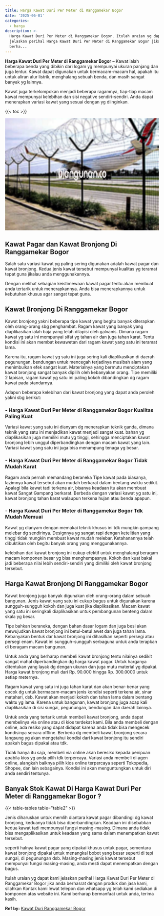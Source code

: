 ```yaml
---
title: Harga Kawat Duri Per Meter di Ranggamekar Bogor
date: '2025-06-01'
categories:
  - harga
description: >-
  Harga Kawat Duri Per Meter di Ranggamekar Bogor. Itulah uraian yg dapat kami
  jelaskan perihal Harga Kawat Duri Per Meter di Ranggamekar Bogor jika anda
  berha...
---
```


**Harga Kawat Duri Per Meter di Ranggamekar Bogor** – Kawat ialah beberapa benda yang dibikin dari logam yg mempunyai ukuran panjang dan juga lentur. Kawat dapat digunakan untuk bermacam-macam hal, apakah itu untuk aliran alur listrik, menghalang sebuah benda, dan masih sangat banyak yg lainnya.

Kawat juga terkelompokan menjadi beberapa ragamnya, tiap-tiap macam kawat mempunyai kelebihan dan sisi negative sendiri-sendiri. Anda dapat menerapkan variasi kawat yang sesuai dengan yg diinginkan.

{{< toc >}}

![Harga Kawat Duri Per Meter di Ranggamekar Bogor](/images/jual-kawat-murah26.png)

## Kawat Pagar dan Kawat Bronjong Di Ranggamekar Bogor

Salah satu variasi kawat yg paling sering digunakan adalah kawat pagar dan kawat bronjong. Kedua jenis kawat tersebut mempunyai kualitas yg teramat tepat guna jikalau anda menggunakannya.

Dengan melihat sebagian keistimewaan kawat pagar tentu akan membuat anda tertarik untuk menerapkannya. Anda bisa menerapkannya untuk kebutuhan khusus agar sangat tepat guna.

## Kawat Bronjong Di Ranggamekar Bogor

Kawat bronjong yakni beberapa tipe kawat yang begitu banyak diterapkan oleh orang-orang sbg penghambat. Ragam kawat yang banyak yang diaplikasikan ialah baja yang telah dilapisi oleh galvanis. Dimana ragam kawat yg satu ini mempunyai sifat yg tahan air dan juga tahan karat. Tentu kondisi ini akan membat kewawetan dari ragam kawat yang satu ini teramat lama.

Karena itu, ragam kawat yg satu ini juga sering kali diaplikasikan di daerah pegunungan, bendungan untuk mencegah terjadinya musibah alam yang menimbulkan efek sangat kuat. Materialnya yang bermutu menciptakan kawat bronjong sangat banyak dipilih oleh kebanyakan orang. Tipe memiliki 2 lapisan, ragam kawat yg satu ini paling kokoh dibandingkan dg ragam kawat pada standarnya.

Adapun beberapa kelebihan dari kawat bronjong yang dapat anda peroleh yakni sbg berikut:

### \- Harga Kawat Duri Per Meter di Ranggamekar Bogor Kualitas Paling Kuat

Variasi kawat yang satu ini dianyam dg menerapkan teknik ganda, dimana teknik yang satu ini menjadikan kawat menjadi sangat kuat. bahan yg diaplikasikan juga memiliki mutu yg tinggi, sehingga menciptakan kawat bronjong lebih unggul diperbandingkan dengan macam kawat yang lain. Variasi kawat yang satu ini juga bisa menampung tenaga yg besar.

### \- Harga Kawat Duri Per Meter di Ranggamekar Bogor Tidak Mudah Karat

Ragam anda pernah memandang beraneka Tipe kawat pada biasanya, lazimnya kawat tersebut akan mudah berkarat dalam bentang waktu sedikit. Apalagi bila kawat tadi terkena air, bisanya keadaan itu akan membuat kawat Sangat Gampang berkarat. Berbeda dengan variasi kawat yg satu ini, kawat bronjong tahan karat walaupun terkena hujan atau benda apapun.

### \- Harga Kawat Duri Per Meter di Ranggamekar Bogor Tdk Mudah Memuai

Kawat yg dianyam dengan memakai teknik khusus ini tdk mungkin gampang melebar dg sendirinya. Designnya yg sangat rapi dengan ketelitian yang tinggi tidak mungkin membuat kawat mudah melebar. Ketahanannya telah dibuktikan oleh begitu banyak orang yang menggunakannya.

kelebihan dari kawat bronjong ini cukup efektif untuk menghalangi beragam macam komponen besar yg bisa menghempasnya. Kokoh dan kuat bakal jadi beberapa nilai lebih sendiri-sendiri yang dimiliki oleh kawat bronjong tersebut.

## Harga Kawat Bronjong Di Ranggamekar Bogor

Kawat bronjong juga banyak digunakan oleh orang-orang dalam sebuah bangunan. Jenis kawat yang satu ini cukup bagus untuk digunakan karena sungguh-sungguh kokoh dan juga kuat jika diaplikasikan. Macam kawat yang satu ini seringkali diaplikasikan untuk pembangunan benteng dalam skala yg besar.

Tipe bahkan beraneka, dengan bahan dasar logam dan juga besi akan mewujudkan kawat bronjong ini betul-betul awet dan juga tahan lama. Kebanyakan bentuk dar kawat bronjong ini dihasilkan seperti persegi atau persegi enam. Kawat ini sungguh-sungguh serbaguna untuk anda terapkan di beragam macam bangunan.

Untuk anda yang berharap membeli kawat bronjong tentu nilainya sedikit sangat mahal diperbandingkan dg harga kawat pagar. Untuk harganya ditentukan yang layak dg dengan ukuran dan juga mutu material yg dipakai. Harga kawat bronjong muli dari Rp. 90.000 hingga Rp. 300.0000 untuk setiap meternya.

Ragam kawat yang satu ini juga tahan karat dan akan benar-benar yang cocok dg untuk bermacam-macam jenis kondisi seperti terkena air, sinar matahari, dsb. Kawat akan menjadi kokoh dan tahan lama dalam bentang waktu yg lama. Karena untuk bangunan, kawat bronjong juga acap kali diaplikasikan di sisi sungai, pegunungan, bendungan dan daerah lainnya.

Untuk anda yang tertarik untuk membeli kawat bronjong, anda dapat membelinya via online atau di kios terdekat kami. Bila anda membeli dengan online, ada resiko yang dapat didapat karena anda tidak bisa mengecek kondisinya secara offline. Berbeda dg membeli kawat bronjong secara langsung yg akan mengetahui kondisi dari kawat bronjong itu sendiri apakah bagus dipakai atau tdk.

Tidak hanya itu saja, membeli via online akan beresiko kepada penipuan apabila kios yg anda pilih tdk terpercaya. Variasi anda membeli di agen online, alangkah baiknya pilih kios online terpercaya seperti Tokopedia, Shopee, dan lain sebagainya. Kondisi ini akan menguntungkan untuk diri anda sendiri tentunya.

## Banyak Stok Kawat Di Harga Kawat Duri Per Meter di Ranggamekar Bogor ?

{{< table-tables table="table2" >}}

Jenis diharuskan untuk memlih diantara kawat pagar dibandingi dg kawat bronjong, keduanya tidak bisa diperbandingkan. Keadaan ini disebabkan kedua kawat tadi mempunyai fungsi masing-masing. Dimana anda tidak bisa mengaplikasikan untuk keadaan yang sama dalam menempatkan kawat tersebut.

seperti halnya kawat pagar yang dipakai khusus untuk pagar, sementara kawat bronjong dipakai untuk menangkal bobot yang besar seperti di tepi sungai, di pegunungan dsb. Masing-masing jenis kawat tersebut mempunyai fungsi masing-masing, anda mesti dapat menempatkan dengan bagus.

Itulah uraian yg dapat kami jelaskan perihal Harga Kawat Duri Per Meter di Ranggamekar Bogor jika anda berhasrat dengan produk dan jasa kami, silahkan Kontak kami lewat telepon dan whatsapp yg telah kami sediakan di komponen atas website ini. Kami berharap bermanfaat untuk anda, terima kasih.

**Ref by:** [Kawat Duri Ranggamekar Bogor](https://id.wikipedia.org/wiki/Kawat)

